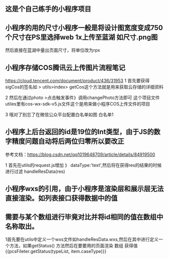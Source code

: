 ## 这是个自己练手的小程序项目

## 小程序的用的尺寸小程序一般是将设计图宽度变成750个尺寸在PS里选择web  1x上传至蓝湖 如尺寸.png图
然后直接在蓝湖中量出页面尺寸，将单位改为rpx


## 小程序存储COS腾讯云上传图片流程笔记
https://cloud.tencent.com/document/product/436/31953
1 首先要获得sigCos的签名如 > utils>index> getCos这个方法就是用来获取云存储的详细资料

2 然后在通过photo >点击触发事件》调用changePhoto方法即可
这个项目文件utiles里有cos-wx-sdk-v5.js文件这个是用来做小程序COS上传文件的项目

3 哦对了别忘了在微信公众平台配置白名单如图 白名单1


## 小程序上后台返回的id是19位的Int类型，由于JS的数字精度问题自动将后两位归零所以要改正
参考文档：https://blog.csdn.net/qq1019648709/article/details/84919500

1 首先在utils的request.js增加 》 dataType:'text',然后将在获得res的结果的时候进行过滤
handleResData(res)


## 小程序wxs的引用，由于小程序是渲染层和展示层无法直接渲染。如列表接口获得数据中的值
## 需要与某个数组进行毕竟对比并将id相同的值在数组中名称取出。
1首先要在utils中定义一个wxs文件如handleResData.wxs,然后在其中进行定义一个方法，如果getStatus()
方法然后在要要用的页面渲染
<wxs src="../../utils/pcsFileter.wxs" module="pcsFileter" />
                        数组       获得值
{{pcsFileter.getStatus(typeList, item.caseType)}}









